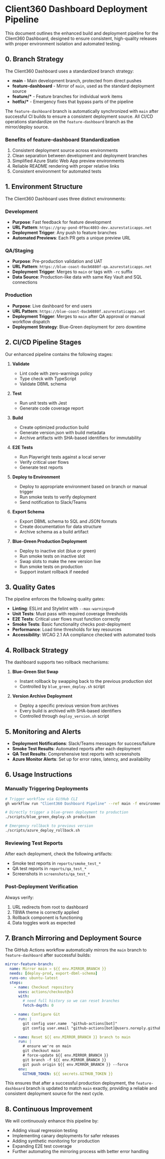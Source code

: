 # Client360 Dashboard Deployment Pipeline

This document outlines the enhanced build and deployment pipeline for the Client360 Dashboard, designed to ensure consistent, high-quality releases with proper environment isolation and automated testing.

## 0. Branch Strategy

The Client360 Dashboard uses a standardized branch strategy:

- **main** - Main development branch, protected from direct pushes
- **feature-dashboard** - Mirror of `main`, used as the standard deployment source
- **feature/\*** - Feature branches for individual work items
- **hotfix/\*** - Emergency fixes that bypass parts of the pipeline

The `feature-dashboard` branch is automatically synchronized with `main` after successful CI builds to ensure a consistent deployment source. All CI/CD operations standardize on the `feature-dashboard` branch as the mirror/deploy source.

### Benefits of feature-dashboard Standardization

1. Consistent deployment source across environments
2. Clean separation between development and deployment branches
3. Simplified Azure Static Web App preview environments
4. Reliable README rendering with proper relative links
5. Consistent environment for automated tests

## 1. Environment Structure

The Client360 Dashboard uses three distinct environments:

### Development
- **Purpose**: Fast feedback for feature development
- **URL Pattern**: `https://gray-pond-0f9ac4803-dev.azurestaticapps.net`
- **Deployment Trigger**: Any push to feature branches
- **Automated Previews**: Each PR gets a unique preview URL

### QA/Staging
- **Purpose**: Pre-production validation and UAT
- **URL Pattern**: `https://blue-coast-0acb6880f-qa.azurestaticapps.net`
- **Deployment Trigger**: Merges to `main` or tags with `-rc` suffix
- **Data Source**: Production-like data with same Key Vault and SQL connections

### Production
- **Purpose**: Live dashboard for end users
- **URL Pattern**: `https://blue-coast-0acb6880f.azurestaticapps.net`
- **Deployment Trigger**: Merges to `main` after QA approval or manual workflow dispatch
- **Deployment Strategy**: Blue-Green deployment for zero downtime

## 2. CI/CD Pipeline Stages

Our enhanced pipeline contains the following stages:

1. **Validate**
   - Lint code with zero-warnings policy
   - Type check with TypeScript
   - Validate DBML schema

2. **Test**
   - Run unit tests with Jest
   - Generate code coverage report

3. **Build**
   - Create optimized production build
   - Generate version.json with build metadata
   - Archive artifacts with SHA-based identifiers for immutability

4. **E2E Tests**
   - Run Playwright tests against a local server
   - Verify critical user flows
   - Generate test reports

5. **Deploy to Environment**
   - Deploy to appropriate environment based on branch or manual trigger
   - Run smoke tests to verify deployment
   - Send notification to Slack/Teams

6. **Export Schema**
   - Export DBML schema to SQL and JSON formats
   - Create documentation for data structure
   - Archive schema as a build artifact

7. **Blue-Green Production Deployment**
   - Deploy to inactive slot (blue or green)
   - Run smoke tests on inactive slot
   - Swap slots to make the new version live
   - Run smoke tests on production
   - Support instant rollback if needed

## 3. Quality Gates

The pipeline enforces the following quality gates:

- **Linting**: ESLint and Stylelint with `--max-warnings=0`
- **Unit Tests**: Must pass with required coverage thresholds
- **E2E Tests**: Critical user flows must function correctly
- **Smoke Tests**: Basic functionality checks post-deployment
- **Performance**: Load time thresholds for key resources
- **Accessibility**: WCAG 2.1 AA compliance checked with automated tools

## 4. Rollback Strategy

The dashboard supports two rollback mechanisms:

1. **Blue-Green Slot Swap**
   - Instant rollback by swapping back to the previous production slot
   - Controlled by `blue_green_deploy.sh` script

2. **Version Archive Deployment**
   - Deploy a specific previous version from archives
   - Every build is archived with SHA-based identifiers
   - Controlled through `deploy_version.sh` script

## 5. Monitoring and Alerts

- **Deployment Notifications**: Slack/Teams messages for success/failure
- **Smoke Test Results**: Automated reports after each deployment
- **QA Test Results**: Comprehensive test reports with screenshots
- **Azure Monitor Alerts**: Set up for error rates, latency, and availability

## 6. Usage Instructions

### Manually Triggering Deployments

```bash
# Trigger workflow via GitHub CLI
gh workflow run "Client360 Dashboard Pipeline" --ref main -f environment=qa

# Directly trigger a blue-green deployment to production
./scripts/blue_green_deploy.sh production

# Emergency rollback to previous version
./scripts/azure_deploy_rollback.sh
```

### Reviewing Test Reports

After each deployment, check the following artifacts:
- Smoke test reports in `reports/smoke_test_*`
- QA test reports in `reports/qa_test_*`
- Screenshots in `screenshots/qa_test_*`

### Post-Deployment Verification

Always verify:
1. URL redirects from root to dashboard
2. TBWA theme is correctly applied
3. Rollback component is functioning
4. Data toggles work as expected

## 7. Branch Mirroring and Deployment Source

The GitHub Actions workflow automatically mirrors the `main` branch to `feature-dashboard` after successful builds:

```yaml
mirror-feature-branch:
  name: Mirror main → ${{ env.MIRROR_BRANCH }}
  needs: [deploy-prod, export-dbml-schema]
  runs-on: ubuntu-latest
  steps:
    - name: Checkout repository
      uses: actions/checkout@v3
      with:
        # need full history so we can reset branches
        fetch-depth: 0

    - name: Configure Git
      run: |
        git config user.name  "github-actions[bot]"
        git config user.email "github-actions[bot]@users.noreply.github.com"

    - name: Reset ${{ env.MIRROR_BRANCH }} branch to main
      run: |
        # ensure we're on main
        git checkout main
        # force-update ${{ env.MIRROR_BRANCH }}
        git branch -f ${{ env.MIRROR_BRANCH }}
        git push origin ${{ env.MIRROR_BRANCH }} --force
      env:
        GITHUB_TOKEN: ${{ secrets.GITHUB_TOKEN }}
```

This ensures that after a successful production deployment, the `feature-dashboard` branch is updated to match `main` exactly, providing a reliable and consistent deployment source for the next cycle.

## 8. Continuous Improvement

We will continuously enhance this pipeline by:
- Adding visual regression testing
- Implementing canary deployments for safer releases
- Adding synthetic monitoring for production
- Expanding E2E test coverage
- Further automating the mirroring process with better error handling